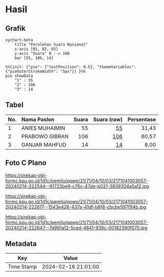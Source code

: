 # Hasil

## Grafik

```mermaid
xychart-beta
    title "Perolehan Suara Nasional"
    x-axis [01, 02, 03]
    y-axis "Suara" 0 --> 106
    bar [55, 106, 14]
```

```mermaid
%%{init: {"pie": {"textPosition": 0.5}, "themeVariables": {"pieOuterStrokeWidth": "5px"}} }%%
pie showData
    "1" : 55
    "2" : 106
    "3" : 14
```

## Tabel

| No. | Nama Paslon    | Suara | Suara (raw) | Persentase |
|:--- |:-------------- | -----:| -----------:| ----------:|
| 1   | ANIES MUHAIMIN | 55    | [55][p-1]   | 31,43      |
| 2   | PRABOWO GIBRAN | 106   | [106][p-2]  | 60,57      |
| 3   | GANJAR MAHFUD  | 14    | [14][p-3]   | 8,00       |


[p-1]: https://github.com/gigit-pemilu/pemilu-2024/blob/main/pilpres/hitung-suara/sub/21-kepulauan-riau/sub/71-kota-batam/sub/04-nongsa/sub/1003-kabil/sub/057-tps/sub/paslon-1.txt
[p-2]: https://github.com/gigit-pemilu/pemilu-2024/blob/main/pilpres/hitung-suara/sub/21-kepulauan-riau/sub/71-kota-batam/sub/04-nongsa/sub/1003-kabil/sub/057-tps/sub/paslon-2.txt
[p-3]: https://github.com/gigit-pemilu/pemilu-2024/blob/main/pilpres/hitung-suara/sub/21-kepulauan-riau/sub/71-kota-batam/sub/04-nongsa/sub/1003-kabil/sub/057-tps/sub/paslon-3.txt

## Foto C Plano

https://sirekap-obj-formc.kpu.go.id/1d1c/pemilu/ppwp/21/71/04/10/03/2171041003057-20240214-222544--81723be9-c76c-47de-b021-3939304a5a12.jpg

https://sirekap-obj-formc.kpu.go.id/1d1c/pemilu/ppwp/21/71/04/10/03/2171041003057-20240214-222617--1543e426-437a-41df-b8f8-cbcbe597f94b.jpg

https://sirekap-obj-formc.kpu.go.id/1d1c/pemilu/ppwp/21/71/04/10/03/2171041003057-20240214-222647--7d991a12-5ced-4841-939c-00182390f070.jpg


## Metadata

| Key        | Value               |
| ---------- | ------------------- |
| Time Stamp | 2024-02-16 21:01:00 |




